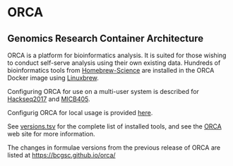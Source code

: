 # ORCA

## Genomics Research Container Architecture

ORCA is a platform for bioinformatics analysis. It is suited for those wishing to conduct self-serve analysis using their own existing data. Hundreds of bioinformatics tools from [Homebrew-Science](https://github.com/Homebrew/homebrew-science) are installed in the ORCA Docker image using [Linuxbrew](http://linuxbrew.sh). 

Configuring ORCA for use on a multi-user system is described for [Hackseq2017](https://github.com/bcgsc/orca/blob/master/docs/hackseq2017.md) and [MICB405](https://github.com/bcgsc/orca/blob/master/docs/micb405.md).

Configurig ORCA for local usage is provided [here](https://github.com/bcgsc/orca/blob/master/docs/user_manual.md).

See [versions.tsv](versions.tsv) for the complete list of installed tools, and see the [ORCA](http://www.bcgsc.ca/services/orca) web site for more information.

The changes in formulae versions from the previous release of ORCA are listed at <https://bcgsc.github.io/orca/>
